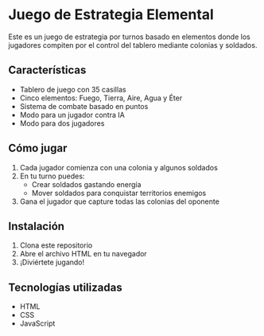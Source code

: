 # Juego de Estrategia Elemental

Este es un juego de estrategia por turnos basado en elementos donde los jugadores compiten por el control del tablero mediante colonias y soldados.

## Características

- Tablero de juego con 35 casillas
- Cinco elementos: Fuego, Tierra, Aire, Agua y Éter
- Sistema de combate basado en puntos
- Modo para un jugador contra IA
- Modo para dos jugadores

## Cómo jugar

1. Cada jugador comienza con una colonia y algunos soldados
2. En tu turno puedes:
   - Crear soldados gastando energía
   - Mover soldados para conquistar territorios enemigos
3. Gana el jugador que capture todas las colonias del oponente

## Instalación

1. Clona este repositorio
2. Abre el archivo HTML en tu navegador
3. ¡Diviértete jugando!

## Tecnologías utilizadas

- HTML
- CSS
- JavaScript 
